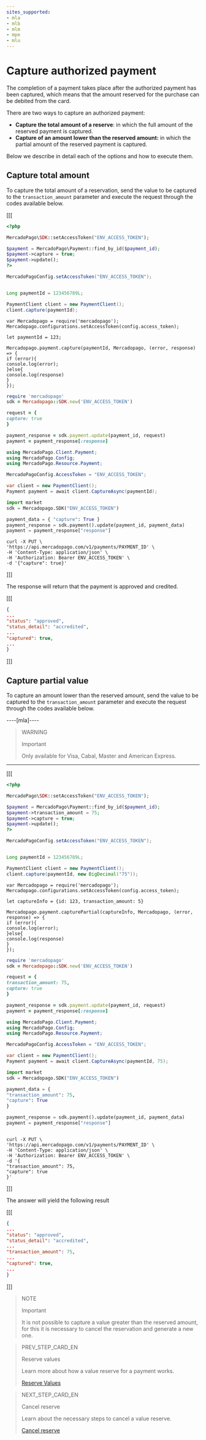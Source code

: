 ```yaml
---
sites_supported:
- mla
- mlb
- mlm
- mpe
- mlu
---
```


# Capture authorized payment

The completion of a payment takes place after the authorized payment has been captured, which means that the amount reserved for the purchase can be debited from the card.

There are two ways to capture an authorized payment:


* **Capture the total amount of a reserve**: in which the full amount of the reserved payment is captured.
* **Capture of an amount lower than the reserved amount:** in which the partial amount of the reserved payment is captured.

Below we describe in detail each of the options and how to execute them.


## Capture total amount


To capture the total amount of a reservation, send the value to be captured to the `transaction_amount` parameter and execute the request through the codes available below.


[[[
```php
<?php

MercadoPago\SDK::setAccessToken("ENV_ACCESS_TOKEN");

$payment = MercadoPago\Payment::find_by_id($payment_id);
$payment->capture = true;
$payment->update();
?>
```
```java
MercadoPagoConfig.setAccessToken("ENV_ACCESS_TOKEN");


Long paymentId = 123456789L;

PaymentClient client = new PaymentClient();
client.capture(paymentId);
```
```node
var Mercadopago = require('mercadopago');
Mercadopago.configurations.setAccessToken(config.access_token);

let paymentId = 123;

Mercadopago.payment.capture(paymentId, Mercadopago, (error, response) => {
if (error){
console.log(error);
}else{
console.log(response)
}
});
```
```ruby
require 'mercadopago'
sdk = Mercadopago::SDK.new('ENV_ACCESS_TOKEN')

request = {
capture: true
}

payment_response = sdk.payment.update(payment_id, request)
payment = payment_response[:response]
```
```csharp
using MercadoPago.Client.Payment;
using MercadoPago.Config;
using MercadoPago.Resource.Payment;

MercadoPagoConfig.AccessToken = "ENV_ACCESS_TOKEN";

var client = new PaymentClient();
Payment payment = await client.CaptureAsync(paymentId);
```
```python
import market
sdk = Mercadopago.SDK("ENV_ACCESS_TOKEN")

payment_data = { "capture": True }
payment_response = sdk.payment().update(payment_id, payment_data)
payment = payment_response["response"]
```
```curl
curl -X PUT \
'https://api.mercadopago.com/v1/payments/PAYMENT_ID' \
-H 'Content-Type: application/json' \
-H 'Authorization: Bearer ENV_ACCESS_TOKEN' \
-d '{"capture": true}'
```
]]]

The response will return that the payment is approved and credited.

[[[
```json
{
...
"status": "approved",
"status_detail": "accredited",
...
"captured": true,
...
}
```
]]]


## Capture partial value


To capture an amount lower than the reserved amount, send the value to be captured to the `transaction_amount` parameter and execute the request through the codes available below.

----[mla]----
> WARNING
>
> Important
>
> Only available for Visa, Cabal, Master and American Express.
------------

 
[[[
```php
<?php

MercadoPago\SDK::setAccessToken("ENV_ACCESS_TOKEN");

$payment = MercadoPago\Payment::find_by_id($payment_id);
$payment->transaction_amount = 75;
$payment->capture = true;
$payment->update();
?>
```
```java
MercadoPagoConfig.setAccessToken("ENV_ACCESS_TOKEN");


Long paymentId = 123456789L;

PaymentClient client = new PaymentClient();
client.capture(paymentId, new BigDecimal("75"));
```
```node
var Mercadopago = require('mercadopago');
Mercadopago.configurations.setAccessToken(config.access_token);

let captureInfo = {id: 123, transaction_amount: 5}

Mercadopago.payment.capturePartial(captureInfo, Mercadopago, (error, response) => {
if (error){
console.log(error);
}else{
console.log(response)
}
});
```
```ruby
require 'mercadopago'
sdk = Mercadopago::SDK.new('ENV_ACCESS_TOKEN')

request = {
transaction_amount: 75,
capture: true
}

payment_response = sdk.payment.update(payment_id, request)
payment = payment_response[:response]
```
```csharp
using MercadoPago.Client.Payment;
using MercadoPago.Config;
using MercadoPago.Resource.Payment;

MercadoPagoConfig.AccessToken = "ENV_ACCESS_TOKEN";

var client = new PaymentClient();
Payment payment = await client.CaptureAsync(paymentId, 75);
```
```python
import market
sdk = Mercadopago.SDK("ENV_ACCESS_TOKEN")

payment_data = {
"transaction_amount": 75,
"capture": True
}

payment_response = sdk.payment().update(payment_id, payment_data)
payment = payment_response["response"]
```
```curl

curl -X PUT \
'https://api.mercadopago.com/v1/payments/PAYMENT_ID' \
-H 'Content-Type: application/json' \
-H 'Authorization: Bearer ENV_ACCESS_TOKEN' \
-d '{
"transaction_amount": 75,
"capture": true
}'
```
]]]


The answer will yield the following result

[[[
```json
{
...
"status": "approved",
"status_detail": "accredited",
...
"transaction_amount": 75,
...
"captured": true,
...
}
```
]]]

> NOTE
>
> Important
>
> It is not possible to capture a value greater than the reserved amount, for this it is necessary to cancel the reservation and generate a new one.


> PREV_STEP_CARD_EN
>
> Reserve values
>
> Learn more about how a value reserve for a payment works.
>
> [Reserve Values](/developers/en/docs/checkout-api/payment-management/make-value-reserve)


> NEXT_STEP_CARD_EN
>
> Cancel reserve
>
> Learn about the necessary steps to cancel a value reserve.
>
> [Cancel reserve](/developers/en/docs/checkout-api/payment-management/cancel-reserve)

